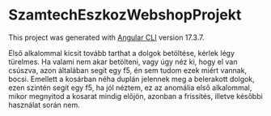 # SzamtechEszkozWebshopProjekt

This project was generated with [Angular CLI](https://github.com/angular/angular-cli) version 17.3.7.

Első alkalommal kicsit tovább tarthat a dolgok betöltése, kérlek légy türelmes.
Ha valami nem akar betölteni, vagy úgy néz ki, hogy el van csúszva, azon általában segít egy f5, én sem tudom ezek miért vannak, bocsi.
Emellett a kosárban néha duplán jelennek meg a belerakott dolgok, ezen szintén segít egy f5, ha jól néztem, ez az anomália első alkalommal, mikor megnyitod a kosarat mindig előjön, azonban a frissítés, illetve későbbi használat során nem.

